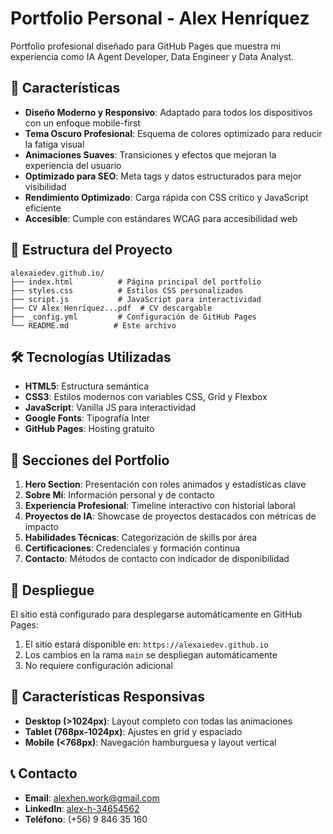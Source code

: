 # Portfolio Personal - Alex Henríquez

Portfolio profesional diseñado para GitHub Pages que muestra mi experiencia como IA Agent Developer, Data Engineer y Data Analyst.

## 🚀 Características

- **Diseño Moderno y Responsivo**: Adaptado para todos los dispositivos con un enfoque mobile-first
- **Tema Oscuro Profesional**: Esquema de colores optimizado para reducir la fatiga visual
- **Animaciones Suaves**: Transiciones y efectos que mejoran la experiencia del usuario
- **Optimizado para SEO**: Meta tags y datos estructurados para mejor visibilidad
- **Rendimiento Optimizado**: Carga rápida con CSS crítico y JavaScript eficiente
- **Accesible**: Cumple con estándares WCAG para accesibilidad web

## 📁 Estructura del Proyecto

```
alexaiedev.github.io/
├── index.html          # Página principal del portfolio
├── styles.css          # Estilos CSS personalizados
├── script.js           # JavaScript para interactividad
├── CV Alex Henríquez...pdf  # CV descargable
├── _config.yml         # Configuración de GitHub Pages
└── README.md          # Este archivo
```

## 🛠️ Tecnologías Utilizadas

- **HTML5**: Estructura semántica
- **CSS3**: Estilos modernos con variables CSS, Grid y Flexbox
- **JavaScript**: Vanilla JS para interactividad
- **Google Fonts**: Tipografía Inter
- **GitHub Pages**: Hosting gratuito

## 🎨 Secciones del Portfolio

1. **Hero Section**: Presentación con roles animados y estadísticas clave
2. **Sobre Mí**: Información personal y de contacto
3. **Experiencia Profesional**: Timeline interactivo con historial laboral
4. **Proyectos de IA**: Showcase de proyectos destacados con métricas de impacto
5. **Habilidades Técnicas**: Categorización de skills por área
6. **Certificaciones**: Credenciales y formación continua
7. **Contacto**: Métodos de contacto con indicador de disponibilidad

## 🚀 Despliegue

El sitio está configurado para desplegarse automáticamente en GitHub Pages:

1. El sitio estará disponible en: `https://alexaiedev.github.io`
2. Los cambios en la rama `main` se despliegan automáticamente
3. No requiere configuración adicional

## 📱 Características Responsivas

- **Desktop (>1024px)**: Layout completo con todas las animaciones
- **Tablet (768px-1024px)**: Ajustes en grid y espaciado
- **Mobile (<768px)**: Navegación hamburguesa y layout vertical

## 📞 Contacto

- **Email**: alexhen.work@gmail.com
- **LinkedIn**: [alex-h-34654562](https://linkedin.com/in/alex-h-34654562)
- **Teléfono**: (+56) 9 846 35 160


